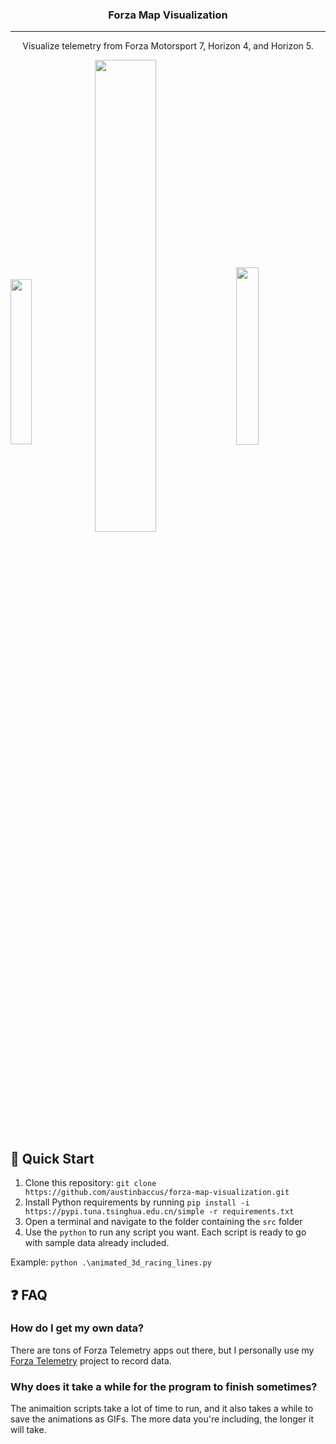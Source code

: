 <h3 align=center>Forza Map Visualization</h3>

---

<p align=center>Visualize telemetry from Forza Motorsport 7, Horizon 4, and Horizon 5.
    <br/>
</p>

<p>
    <img src="https://user-images.githubusercontent.com/10345834/140441163-4b892d1a-566c-4a64-a286-d10874e430b1.gif" width="26%" align=center>
    <img src="https://user-images.githubusercontent.com/10345834/140441128-06056bd6-a3e1-4185-83ce-5c7d770c8a43.gif" width="44%" align=center>
    <img src="https://user-images.githubusercontent.com/10345834/140441210-4d1b2019-f29c-468c-8c42-1b33ef23751c.png" width="27%" align=center>
</p>

## 🏁 Quick Start <a name="quick_start"></a>

1. Clone this repository: `git clone https://github.com/austinbaccus/forza-map-visualization.git`
2. Install Python requirements by running `pip install -i https://pypi.tuna.tsinghua.edu.cn/simple -r requirements.txt`
3. Open a terminal and navigate to the folder containing the `src` folder
4. Use the `python` to run any script you want. Each script is ready to go with sample data already included.

Example: `python .\animated_3d_racing_lines.py`

## ❓ FAQ <a name="faq"></a>

### How do I get my own data?

There are tons of Forza Telemetry apps out there, but I personally use my [Forza Telemetry](https://github.com/austinbaccus/forza-telemetry) project to record data.

### Why does it take a while for the program to finish sometimes?

The animaition scripts take a lot of time to run, and it also takes a while to save the animations as GIFs. The more data you're including, the longer it will take.
